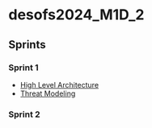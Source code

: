 # desofs2024_M1D_2


## Sprints

### Sprint 1
- [High Level Architecture](../docs/Architecture.md)
- [Threat Modeling](../docs/AbuseCasesTestPlanning/ThreatModeling)

### Sprint 2